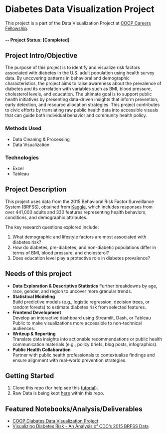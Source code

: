 # Diabetes Data Visualization Project
This project is a part of the Data Visualization Project at [COOP Careers Fellowship](https://coopcareers.org/).

#### -- Project Status: [Completed]

## Project Intro/Objective
The purpose of this project is to identify and visualize risk factors associated with diabetes in the U.S. adult population using health survey data. By uncovering patterns in behavioral and demographic characteristics, the project aims to raise awareness about the prevalence of diabetes and its correlation with variables such as BMI, blood pressure, cholesterol levels, and education. The ultimate goal is to support public health initiatives by presenting data-driven insights that inform prevention, early detection, and resource allocation strategies. This project contributes to civic efforts by translating raw public health data into accessible visuals that can guide both individual behavior and community health policy.

### Methods Used
* Data Cleaning & Processing
* Data Visualization

### Technologies
* Excel
* Tableau

## Project Description
This project uses data from the 2015 Behavioral Risk Factor Surveillance System (BRFSS), obtained from [Kaggle](https://www.kaggle.com/datasets/alexteboul/diabetes-health-indicators-dataset?resource=download&select=diabetes_binary_health_indicators_BRFSS2015.csv), which includes responses from over 441,000 adults and 330 features representing health behaviors, conditions, and demographic attributes.

The key research questions explored include:
1. What demographic and lifestyle factors are most associated with diabetes risk?
2. How do diabetes, pre-diabetes, and non-diabetic populations differ in terms of BMI, blood pressure, and cholesterol?
3. Does education level play a protective role in diabetes prevalence?

## Needs of this project
- **Data Exploration & Descriptive Statistics**
  Further breakdowns by age, race, gender, and region to uncover more granular trends.
- **Statistical Modeling**  
  Build predictive models (e.g., logistic regression, decision trees, or random forests) to estimate diabetes risk from selected features.
- **Frontend Development**  
  Develop an interactive dashboard using Streamlit, Dash, or Tableau Public to make visualizations more accessible to non-technical audiences.
- **Writeup & Reporting**  
  Translate data insights into actionable recommendations or public health communication materials (e.g., policy briefs, blog posts, infographics).
- **Public Health Collaboration**  
  Partner with public health professionals to contextualize findings and ensure alignment with real-world prevention strategies.

## Getting Started
1. Clone this repo (for help see this [tutorial](https://help.github.com/articles/cloning-a-repository/)).
2. Raw Data is being kept [here](https://github.com/chenweida6220/diabetes-risk-visualization/tree/main/data) within this repo.    

## Featured Notebooks/Analysis/Deliverables
* [COOP Diabates Data Visualization Project](https://github.com/chenweida6220/diabetes-risk-visualization/blob/main/COOP%20Diabetes%20Data%20Visualization%20Project.pdf)
* [Visualizing Diabetes Risk - An Analysis of CDC’s 2015 BRFSS Data](https://github.com/chenweida6220/diabetes-risk-visualization/blob/main/Visualizing%20Diabetes%20Risk%20-%20An%20Analysis%20of%20CDC%E2%80%99s%202015%20BRFSS%20Data.pdf)

